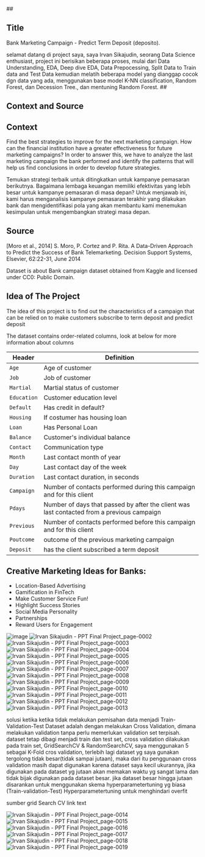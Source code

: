 
##<h2>Title</h2>
Bank Marketing Campaign - Predict Term Deposit (deposito).</br>

selamat datang di project saya, saya Irvan Sikajudin, seorang Data Science enthusiast, project ini berisikan beberapa proses, mulai dari Data Understanding, EDA, Deep dive EDA, Data Prepocessing, Split Data to Train data and Test Data kemudian melatih beberapa model yang dianggap cocok dgn data yang ada, menggunakan base model K-NN classification, Random Forest, dan Decession Tree., dan mentuning Random Forest.
##<h2>Context and Source</h2>

<h2>Context</h2>
Find the best strategies to improve for the next marketing campaign. How can the financial institution have a greater effectiveness for future marketing campaigns? In order to answer this, we have to analyze the last marketing campaign the bank performed and identify the patterns that will help us find conclusions in order to develop future strategies.<br>

Temukan strategi terbaik untuk ditingkatkan untuk kampanye pemasaran berikutnya. Bagaimana lembaga keuangan memiliki efektivitas yang lebih besar untuk kampanye pemasaran di masa depan? Untuk menjawab ini, kami harus menganalisis kampanye pemasaran terakhir yang dilakukan bank dan mengidentifikasi pola yang akan membantu kami menemukan kesimpulan untuk mengembangkan strategi masa depan.<br>

<h2>Source</h2>
[Moro et al., 2014] S. Moro, P. Cortez and P. Rita. A Data-Driven Approach to Predict the Success of Bank Telemarketing. Decision Support Systems, Elsevier, 62:22-31, June 2014

Dataset is about Bank campaign dataset obtained from Kaggle and licensed under CC0: Public Domain.

## Idea of The Project
The idea of ​​this project is to find out the characteristics of a campaign that can be relied on to make customers subscribe to term deposit and predict deposit

The dataset contains order-related columns, look at below for more information about columns

<table>
<thead><tr>
<th>Header</th>
<th>Definition</th>
</tr>
</thead>
<tbody>
<tr>
<td><code>Age</code></td>
<td>Age of customer</td>
</tr>
<tr>
<td><code>Job</code></td>
<td>Job of customer</td>
</tr>
<tr>
<td><code>Martial</code></td>
<td>Martial status of customer  </td>
</tr>
<tr>
<td><code>Education</code></td>
<td>Customer education level</td>
</tr>
<tr>
<td><code>Default</code></td>
<td>Has credit in default?</td>
</tr>
<tr>
<td><code>Housing</code></td>
<td>If costumer has housing loan</td>
</tr>
<tr>
<td><code>Loan</code></td>
<td>Has Personal Loan</td>
</tr>
<tr>
<td><code>Balance</code></td>
<td>Customer's individual balance</td>
</tr>
<tr>
<td><code>Contact</code></td>
<td>Communication type</td>
</tr>
<tr>
<td><code>Month</code></td>
<td>Last contact month of year </td>
</tr>
<tr>
<td><code>Day</code></td>
<td>Last contact day of the week</td>
</tr>
<tr>
<td><code>Duration</code></td>
<td>Last contact duration, in seconds</td>
</tr>
<tr>
<td><code>Campaign</code></td>
<td>Number of contacts performed during this campaign and for this client</td>
</tr>
<tr>
<td><code>Pdays</code></td>
<td>Number of days that passed by after the client was last contacted from a previous campaign</td>
</tr>
<tr>
<td><code>Previous</code></td>
<td>Number of contacts performed before this campaign and for this client</td>
</tr>
<tr>
<td><code>Poutcome</code></td>
<td>outcome of the previous marketing campaign </td>
</tr>
<tr>
<td><code>Deposit</code></td>
<td>has the client subscribed a term deposit</td>
</tr>
</tbody>
</table>


## <h2>Creative Marketing Ideas for Banks:</h2>


*   Location-Based Advertising
*   Gamification in FinTech
*   Make Customer Service Fun!
*   Highlight Success Stories
*   Social Media Personality
*   Partnerships
*   Reward Users for Engagement


![image](https://user-images.githubusercontent.com/41347634/176096942-23eaf3cc-cb8e-4d22-9507-addb1ba441b7.png)
![Irvan Sikajudin - PPT Final Project_page-0002](https://user-images.githubusercontent.com/41347634/176099065-5936f913-538e-465e-9296-f69f918464d7.jpg)
![Irvan Sikajudin - PPT Final Project_page-0003](https://user-images.githubusercontent.com/41347634/176099072-39c4e4d8-45aa-4c31-a440-723dc9364804.jpg)
![Irvan Sikajudin - PPT Final Project_page-0004](https://user-images.githubusercontent.com/41347634/176099076-0579c96a-f1a4-43f3-93b8-e379bf45b79d.jpg)
![Irvan Sikajudin - PPT Final Project_page-0005](https://user-images.githubusercontent.com/41347634/176099081-a6793e8b-d335-4514-bdd5-f63a5bbe007d.jpg)
![Irvan Sikajudin - PPT Final Project_page-0006](https://user-images.githubusercontent.com/41347634/176099086-b44f826d-d4da-4571-bc0b-d891dc346932.jpg)
![Irvan Sikajudin - PPT Final Project_page-0007](https://user-images.githubusercontent.com/41347634/176099091-3d58732e-b2a7-4ca7-9408-6df3b2e1e872.jpg)
![Irvan Sikajudin - PPT Final Project_page-0008](https://user-images.githubusercontent.com/41347634/176099094-7cc5ae93-34b8-4334-b141-86587c11c444.jpg)
![Irvan Sikajudin - PPT Final Project_page-0009](https://user-images.githubusercontent.com/41347634/176099097-3c7678d5-d5bd-4138-b872-f2c841af2f7a.jpg)
![Irvan Sikajudin - PPT Final Project_page-0010](https://user-images.githubusercontent.com/41347634/176099104-4f5d2657-d1d8-46c4-9f9d-f3d71ccc659e.jpg)
![Irvan Sikajudin - PPT Final Project_page-0011](https://user-images.githubusercontent.com/41347634/176099106-c742b997-0c43-41b3-bc0d-dde61eff697c.jpg)
![Irvan Sikajudin - PPT Final Project_page-0012](https://user-images.githubusercontent.com/41347634/176099109-33914920-e7e9-4ff8-8e95-102b7b612976.jpg)
![Irvan Sikajudin - PPT Final Project_page-0013](https://user-images.githubusercontent.com/41347634/176099113-d1475d86-bb20-44f7-83f5-253f5c278609.jpg)


solusi ketika ketika tidak melakukan pemisahan data menjadi Train-Validation-Test Dataset adalah dengan melakukan Cross Validation, dimana melakukan validation tanpa perlu memerlukan validation set terpisah. dataset tetap dibagi menjadi train dan test set, cross validation dilakukan pada train set, GridSearchCV & RandomSearchCV, saya menggunakan 5 sebagai K-Fold cros validation, terlebih lagi dataset yg saya gunakan tergolong tidak besar(tidak sampai jutaan), maka dari itu penggunaan cross validation masih dapat digunakan karena dataset saya kecil ukurannya, jika digunakan pada dataset yg jutaan akan memakan waktu yg sangat lama dan tidak bijak digunakan pada dataset besar. jika dataset besar hingga jutaan disarankan untuk menggunakan skema hyperparametertuning yg biasa (Train-validation-Test)
Hyperparametertuning untuk menghindari overfit

sumber grid Search CV link text

![Irvan Sikajudin - PPT Final Project_page-0014](https://user-images.githubusercontent.com/41347634/176099118-ca164c5d-db8a-41b5-844a-3e8f47a8087e.jpg)
![Irvan Sikajudin - PPT Final Project_page-0015](https://user-images.githubusercontent.com/41347634/176099129-cbd263a5-5d99-447d-a652-3fe95172bd93.jpg)
![Irvan Sikajudin - PPT Final Project_page-0016](https://user-images.githubusercontent.com/41347634/176099135-eaf17377-9cc3-4d5c-983c-272a89dd1105.jpg)
![Irvan Sikajudin - PPT Final Project_page-0017](https://user-images.githubusercontent.com/41347634/176099139-06c47e72-359c-4651-9194-a268aa4ec51d.jpg)
![Irvan Sikajudin - PPT Final Project_page-0018](https://user-images.githubusercontent.com/41347634/176099142-6f82eb25-cfa1-4313-a0f9-86604bac3c57.jpg)
![Irvan Sikajudin - PPT Final Project_page-0019](https://user-images.githubusercontent.com/41347634/176099144-31db80c7-d2eb-4805-8018-8aa595adc042.jpg)
